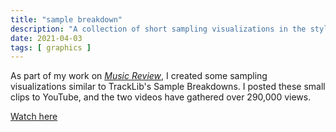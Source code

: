 ```yaml
---
title: "sample breakdown"
description: "A collection of short sampling visualizations in the style of **TrackLib.**"
date: 2021-04-03
tags: [ graphics ]
---
```

As part of my work on <a href="/projects/the-loft" target="_self">*Music Review*</a>, I created some sampling visualizations similar to TrackLib's Sample Breakdowns. I posted these small clips to YouTube, and the two videos have gathered over 290,000 views.

[Watch here](https://youtube.com/playlist?list=PL5G0f7WgAt1p2LeNsttCCOS8dUNPIB56t)